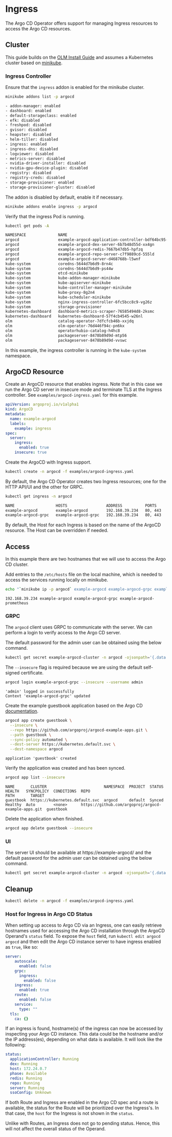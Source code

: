 # Ingress

The Argo CD Operator offers support for managing Ingress resources to access the Argo CD resources.

## Cluster

This guide builds on the [OLM Install Guide][install_olm] and assumes a Kubernetes cluster based on [minikube](https://minikube.sigs.k8s.io/).

### Ingress Controller

Ensure that the `ingress` addon is enabled for the minikube cluster.

```bash
minikube addons list -p argocd
```
```bash
- addon-manager: enabled
- dashboard: enabled
- default-storageclass: enabled
- efk: disabled
- freshpod: disabled
- gvisor: disabled
- heapster: disabled
- helm-tiller: disabled
- ingress: enabled
- ingress-dns: disabled
- logviewer: disabled
- metrics-server: disabled
- nvidia-driver-installer: disabled
- nvidia-gpu-device-plugin: disabled
- registry: disabled
- registry-creds: disabled
- storage-provisioner: enabled
- storage-provisioner-gluster: disabled
```

The addon is disabled by default, enable it if necessary.

```bash
minikube addons enable ingress -p argocd
```

Verify that the ingress Pod is running.

```bash
kubectl get pods -A
```
```bash
NAMESPACE              NAME                                                    READY   STATUS    RESTARTS   AGE
argocd                 example-argocd-application-controller-bdf64bc95-x9t7d   1/1     Running   0          92m
argocd                 example-argocd-dex-server-6b7b48d55d-xx4gn              1/1     Running   0          92m
argocd                 example-argocd-redis-7667b47db5-hpfzq                   1/1     Running   0          92m
argocd                 example-argocd-repo-server-c7f9889cd-555ld              1/1     Running   0          92m
argocd                 example-argocd-server-d468768b-l5wnf                    1/1     Running   0          92m
kube-system            coredns-5644d7b6d9-8rn4c                                1/1     Running   0          2d11h
kube-system            coredns-5644d7b6d9-ps44w                                1/1     Running   0          2d11h
kube-system            etcd-minikube                                           1/1     Running   0          2d11h
kube-system            kube-addon-manager-minikube                             1/1     Running   0          2d11h
kube-system            kube-apiserver-minikube                                 1/1     Running   0          2d11h
kube-system            kube-controller-manager-minikube                        1/1     Running   0          2d11h
kube-system            kube-proxy-8g2n4                                        1/1     Running   0          2d11h
kube-system            kube-scheduler-minikube                                 1/1     Running   0          2d11h
kube-system            nginx-ingress-controller-6fc5bcc8c9-vg26z               1/1     Running   0          9h
kube-system            storage-provisioner                                     1/1     Running   0          2d11h
kubernetes-dashboard   dashboard-metrics-scraper-76585494d8-2ksmc              1/1     Running   0          5h55m
kubernetes-dashboard   kubernetes-dashboard-57f4cb4545-w26nl                   1/1     Running   0          5h55m
olm                    catalog-operator-7dfcfcb46b-xxjdq                       1/1     Running   0          2d11h
olm                    olm-operator-76d446f94c-pn6kx                           1/1     Running   0          2d11h
olm                    operatorhubio-catalog-h4hc8                             1/1     Running   0          2d11h
olm                    packageserver-8478b89d9d-mtp56                          1/1     Running   0          45m
olm                    packageserver-8478b89d9d-vvswc                          1/1     Running   0          45m
```

In this example, the ingress controller is running in the `kube-system` namespace.

## ArgoCD Resource

Create an ArgoCD resource that enables ingress. Note that in this case we run the Argo CD server in insecure mode and 
terminate TLS at the Ingress controller. See `examples/argocd-ingress.yaml` for this example.

```yaml
apiVersion: argoproj.io/v1alpha1
kind: ArgoCD
metadata:
  name: example-argocd
  labels:
    example: ingress
spec:
  server:
    ingress:
      enabled: true
    insecure: true
```

Create the ArgoCD with Ingress support.

```bash
kubectl create -n argocd -f examples/argocd-ingress.yaml
```

By default, the Argo CD Operator creates two Ingress resources; one for the HTTP API/UI and the other for GRPC.

```bash
kubectl get ingress -n argocd
```
```bash
NAME                  HOSTS                 ADDRESS          PORTS     AGE
example-argocd        example-argocd        192.168.39.234   80, 443   68m
example-argocd-grpc   example-argocd-grpc   192.168.39.234   80, 443   68m
```

By default, the Host for each Ingress is based on the name of the ArgoCD resource. The Host can be overridden if needed.

## Access

In this example there are two hostnames that we will use to access the Argo CD cluster.

Add entries to the `/etc/hosts` file on the local machine, which is needed to access the services running locally on 
minikube.

```bash
echo "`minikube ip -p argocd` example-argocd example-argocd-grpc example-argocd-prometheus" | sudo tee -a /etc/hosts
```
```text
192.168.39.234 example-argocd example-argocd-grpc example-argocd-prometheus
```

### GRPC

The `argocd` client uses GRPC to communicate with the server. We can perform a login to verify access to the Argo CD 
server.

The default password for the admin user can be obtained using the below command.

```bash
kubectl get secret example-argocd-cluster -n argocd -ojsonpath='{.data.admin\.password}' | base64 -d ; echo
```

The `--insecure` flag is required because we are using the default self-signed certificate.

```bash
argocd login example-argocd-grpc --insecure --username admin 
```
```text
'admin' logged in successfully
Context 'example-argocd-grpc' updated
```

Create the example guestbook application based on the Argo CD [documentation][docs_argo].

```bash
argocd app create guestbook \
  --insecure \
  --repo https://github.com/argoproj/argocd-example-apps.git \
  --path guestbook \
  --sync-policy automated \
  --dest-server https://kubernetes.default.svc \
  --dest-namespace argocd
```
```text
application 'guestbook' created
```

Verify the application was created and has been synced.

```bash
argocd app list --insecure
```
```text
NAME       CLUSTER                         NAMESPACE  PROJECT  STATUS  HEALTH   SYNCPOLICY  CONDITIONS  REPO                                                 PATH       TARGET
guestbook  https://kubernetes.default.svc  argocd     default  Synced  Healthy  Auto        <none>      https://github.com/argoproj/argocd-example-apps.git  guestbook
```

Delete the application when finished.

```bash
argocd app delete guestbook --insecure
```

### UI

The server UI should be available at https://example-argocd/ and the default password for the admin user can be obtained using the below command.

```bash
kubectl get secret example-argocd-cluster -n argocd -ojsonpath='{.data.admin\.password}' | base64 -d ; echo
```

## Cleanup

```bash
kubectl delete -n argocd -f examples/argocd-ingress.yaml
```

[install_olm]:../install/olm.md
[docs_argo]:https://argoproj.github.io/argo-cd/getting_started/#creating-apps-via-cli

### Host for Ingress in Argo CD Status

When setting up access to Argo CD via an Ingress, one can easily retrieve hostnames used for accessing the Argo CD installation through the ArgoCD Operand's `status` field. To expose the `host` field, run `kubectl edit argocd argocd` and then edit the Argo CD instance server to have ingress enabled as `true`, like so: 

```yaml
server:
    autoscale:
      enabled: false
    grpc:
      ingress:
        enabled: false
    ingress:
      enabled: true
    route:
      enabled: false
    service:
      type: ""
  tls:
    ca: {}
```
If an ingress is found, hostname(s) of the ingress can now be accessed by inspecting your Argo CD instance. This data could be the hostname and/or the IP address(es), depending on what data is available. It will look like the following: 

```yaml
status:
  applicationController: Running
  dex: Running
  host: 172.24.0.7
  phase: Available
  redis: Running
  repo: Running
  server: Running
  ssoConfig: Unknown
```

If both Route and Ingress are enabled in the Argo CD spec and a route is available, the status for the Route will be prioritized over the Ingress's. In that case, the `host` for the Ingress is not shown in the `status`. 

Unlike with Routes, an Ingress does not go to pending status.  Hence, this will not affect the overall status of the Operand.
